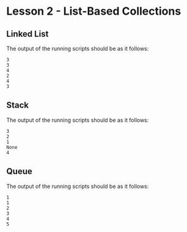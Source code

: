 # Lesson 2 - List-Based Collections

## Linked List

The output of the running scripts should be as it follows:

```shell
3
3
4
2
4
3
```

## Stack

The output of the running scripts should be as it follows:

```shell
3
2
1
None
4
```

## Queue

The output of the running scripts should be as it follows:

```shell
1
1
2
3
4
5
```

